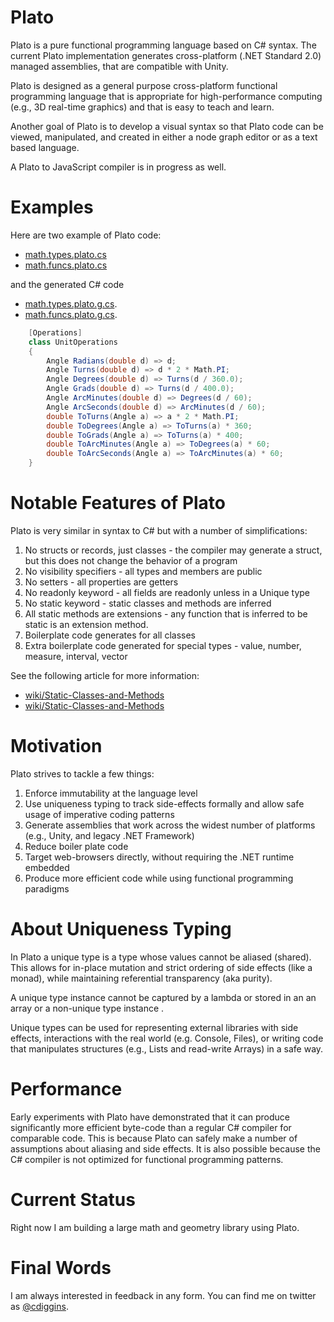 # Plato

Plato is a pure functional programming language based on C# syntax. 
The current Plato implementation generates cross-platform (.NET Standard 2.0) managed assemblies,
that are compatible with Unity. 

Plato is designed as a general purpose cross-platform functional programming language that 
is appropriate for high-performance computing (e.g., 3D real-time graphics) and that is 
easy to teach and learn. 

Another goal of Plato is to develop a visual syntax so that Plato code 
can be viewed, manipulated, and created in either a node graph editor or 
as a text based language. 

A Plato to JavaScript compiler is in progress as well.

# Examples

Here are two example of Plato code: 

* [math.types.plato.cs](https://github.com/cdiggins/plato/blob/main/PlatoStandardLibrary/math.types.plato.cs)
* [math.funcs.plato.cs](https://github.com/cdiggins/plato/blob/main/PlatoStandardLibrary/math.funcs.plato.cs)

and the generated C# code 

* [math.types.plato.g.cs](https://github.com/cdiggins/plato/blob/main/PlatoStandardLibrary/math.types.plato.g.cs).
* [math.funcs.plato.g.cs](https://github.com/cdiggins/plato/blob/main/PlatoStandardLibrary/math.funcs.plato.g.cs).

```csharp
    [Operations]
    class UnitOperations
    {
        Angle Radians(double d) => d;
        Angle Turns(double d) => d * 2 * Math.PI;
        Angle Degrees(double d) => Turns(d / 360.0);
        Angle Grads(double d) => Turns(d / 400.0);
        Angle ArcMinutes(double d) => Degrees(d / 60);
        Angle ArcSeconds(double d) => ArcMinutes(d / 60);
        double ToTurns(Angle a) => a * 2 * Math.PI;
        double ToDegrees(Angle a) => ToTurns(a) * 360;
        double ToGrads(Angle a) => ToTurns(a) * 400;
        double ToArcMinutes(Angle a) => ToDegrees(a) * 60;
        double ToArcSeconds(Angle a) => ToArcMinutes(a) * 60;
    }
```

# Notable Features of Plato

Plato is very similar in syntax to C# but with a number of simplifications:

1. No structs or records, just classes - the compiler may generate a struct, but this does not change the behavior of a program 
1. No visibility specifiers - all types and members are public 
1. No setters - all properties are getters
1. No readonly keyword - all fields are readonly unless in a Unique type
1. No static keyword - static classes and methods are inferred 
1. All static methods are extensions - any function that is inferred to be static is an extension method.
1. Boilerplate code generates for all classes 
1. Extra boilerplate code generated for special types - value, number, measure, interval, vector

See the following article for more information:

* [wiki/Static-Classes-and-Methods](https://github.com/cdiggins/plato/wiki/Static-Classes-and-Methods)
* [wiki/Static-Classes-and-Methods](https://github.com/cdiggins/plato/wiki/Static-Classes-and-Methods)



# Motivation 

Plato strives to tackle a few things:

1. Enforce immutability at the language level
2. Use uniqueness typing to track side-effects formally and allow safe usage of imperative coding patterns  
3. Generate assemblies that work across the widest number of platforms (e.g., Unity, and legacy .NET Framework)
4. Reduce boiler plate code 
5. Target web-browsers directly, without requiring the .NET runtime embedded  
6. Produce more efficient code while using functional programming paradigms 

# About Uniqueness Typing

In Plato a unique type is a type whose values cannot be aliased (shared). 
This allows for in-place mutation and strict ordering of side effects (like a monad),
while maintaining referential transparency (aka purity).

A unique type instance cannot be captured by a lambda or stored in an an array or a 
non-unique type instance .

Unique types can be used for representing external libraries with side effects, 
interactions with the real world (e.g. Console, Files), 
or writing code that manipulates structures (e.g., Lists and read-write Arrays) in a safe way. 

# Performance 

Early experiments with Plato have demonstrated that it can produce significantly more 
efficient byte-code than a regular C# compiler
for comparable code. This is because Plato can safely make a number of assumptions 
about aliasing and side effects. It is also possible because the C# compiler is not optimized 
for functional programming patterns. 

# Current Status 

Right now I am building a large math and geometry library using Plato. 

# Final Words

I am always interested in feedback in any form. 
You can find me on twitter as [@cdiggins](https://twitter.com/cdiggins).
